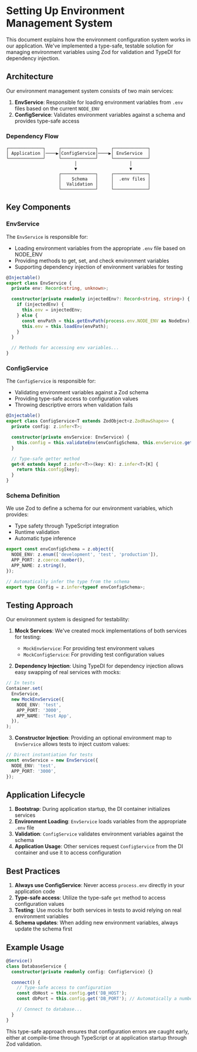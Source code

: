 # Setting Up Environment Management System

This document explains how the environment configuration system works in our application. We've implemented a type-safe, testable solution for managing environment variables using Zod for validation and TypeDI for dependency injection.

## Architecture

Our environment management system consists of two main services:

1. **EnvService**: Responsible for loading environment variables from `.env` files based on the current `NODE_ENV`
2. **ConfigService**: Validates environment variables against a schema and provides type-safe access

### Dependency Flow

```
┌─────────────┐     ┌─────────────┐     ┌─────────────┐
│ Application │────▶│ConfigService│────▶│ EnvService  │
└─────────────┘     └─────────────┘     └─────────────┘
                          │                    │
                          ▼                    ▼
                    ┌─────────────┐     ┌─────────────┐
                    │    Schema   │     │  .env files │
                    │  Validation │     │             │
                    └─────────────┘     └─────────────┘
```

## Key Components

### EnvService

The `EnvService` is responsible for:

- Loading environment variables from the appropriate `.env` file based on NODE_ENV
- Providing methods to get, set, and check environment variables
- Supporting dependency injection of environment variables for testing

```typescript
@Injectable()
export class EnvService {
  private env: Record<string, unknown>;

  constructor(private readonly injectedEnv?: Record<string, string>) {
    if (injectedEnv) {
      this.env = injectedEnv;
    } else {
      const envPath = this.getEnvPath(process.env.NODE_ENV as NodeEnv);
      this.env = this.loadEnv(envPath);
    }
  }

  // Methods for accessing env variables...
}
```

### ConfigService

The `ConfigService` is responsible for:

- Validating environment variables against a Zod schema
- Providing type-safe access to configuration values
- Throwing descriptive errors when validation fails

```typescript
@Injectable()
export class ConfigService<T extends ZodObject<z.ZodRawShape>> {
  private config: z.infer<T>;

  constructor(private envService: EnvService) {
    this.config = this.validateEnv(envConfigSchema, this.envService.getProcessEnv());
  }

  // Type-safe getter method
  get<K extends keyof z.infer<T>>(key: K): z.infer<T>[K] {
    return this.config[key];
  }
}
```

### Schema Definition

We use Zod to define a schema for our environment variables, which provides:

- Type safety through TypeScript integration
- Runtime validation
- Automatic type inference

```typescript
export const envConfigSchema = z.object({
  NODE_ENV: z.enum(['development', 'test', 'production']),
  APP_PORT: z.coerce.number(),
  APP_NAME: z.string(),
});

// Automatically infer the type from the schema
export type Config = z.infer<typeof envConfigSchema>;
```

## Testing Approach

Our environment system is designed for testability:

1. **Mock Services**: We've created mock implementations of both services for testing:

   - `MockEnvService`: For providing test environment values
   - `MockConfigService`: For providing test configuration values

2. **Dependency Injection**: Using TypeDI for dependency injection allows easy swapping of real services with mocks:

```typescript
// In tests
Container.set(
  EnvService,
  new MockEnvService({
    NODE_ENV: 'test',
    APP_PORT: '3000',
    APP_NAME: 'Test App',
  }),
);
```

3. **Constructor Injection**: Providing an optional environment map to `EnvService` allows tests to inject custom values:

```typescript
// Direct instantiation for tests
const envService = new EnvService({
  NODE_ENV: 'test',
  APP_PORT: '3000',
});
```

## Application Lifecycle

1. **Bootstrap**: During application startup, the DI container initializes services
2. **Environment Loading**: `EnvService` loads variables from the appropriate `.env` file
3. **Validation**: `ConfigService` validates environment variables against the schema
4. **Application Usage**: Other services request `ConfigService` from the DI container and use it to access configuration

## Best Practices

1. **Always use ConfigService**: Never access `process.env` directly in your application code
2. **Type-safe access**: Utilize the type-safe `get` method to access configuration values
3. **Testing**: Use mocks for both services in tests to avoid relying on real environment variables
4. **Schema updates**: When adding new environment variables, always update the schema first

## Example Usage

```typescript
@Service()
class DatabaseService {
  constructor(private readonly config: ConfigService) {}

  connect() {
    // Type-safe access to configuration
    const dbHost = this.config.get('DB_HOST');
    const dbPort = this.config.get('DB_PORT'); // Automatically a number

    // Connect to database...
  }
}
```

This type-safe approach ensures that configuration errors are caught early, either at compile-time through TypeScript or at application startup through Zod validation.
